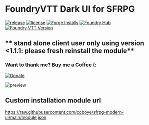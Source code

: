 # FoundryVTT Dark UI for SFRPG
[![release](https://img.shields.io/github/v/release/coboye/sfrpg-modern-ui?include_prereleases&label=latest%40GitHub%20)](https://github.com/coboye/sfrpg-modern-ui/releases/latest)
[![license](https://img.shields.io/github/license/coboye/sfrpg-modern-ui)](https://github.com/coboye/sfrpg-modern-ui/blob/main/LICENSE)
[![Forge Installs](https://img.shields.io/badge/dynamic/json?label=Forge%20Installs&query=package.installs&suffix=%25&url=https%3A%2F%2Fforge-vtt.com%2Fapi%2Fbazaar%2Fpackage%2Fsfrpg-modern-ui&colorB=4aa94a)](https://eu.forge-vtt.com/bazaar#package=sfrpg-modern-ui)
[![Foundry Hub](https://img.shields.io/endpoint?logoColor=white&url=https%3A%2F%2Fwww.foundryvtt-hub.com%2Fwp-json%2Fhubapi%2Fv1%2Fpackage%2Fsfrpg-modern-ui%2Fshield%2Fendorsements)](https://www.foundryvtt-hub.com/package/sfrpg-modern-ui/)
[![Foundry VTT Version](https://img.shields.io/badge/dynamic/json.svg?url=https%3A%2F%2Fraw.githubusercontent.com%2Fcoboye%2Fsfrpg-modern-ui%2Fmain%2Fmodule.json&label=Foundry%20VTT%20Version&query=$.compatibleCoreVersion&colorB=orange)](https://foundryvtt.com/packages/sfrpg-modern-ui)

## ** stand alone client user only using version <1.1.1: please fresh reinstall the module**

 
### Want to thank me? Buy me a Coffee (:
[![Donate](https://img.shields.io/badge/donate-PayPal-red.svg)](https://www.paypal.com/donate?business=6Q3NP6M9TE35L&item_name=GitHub+sfrpg-modern-ui&currency_code=EUR)

![preview](https://media3.giphy.com/media/FpAhaeNGzha5kasNHm/giphy.gif)

## Custom installation module url
https://raw.githubusercontent.com/coboye/sfrpg-modern-ui/main/module.json
